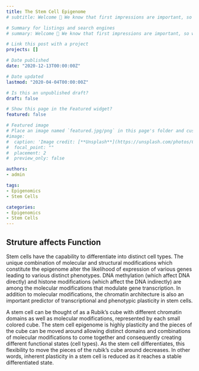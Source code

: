 ```yaml
---
title: The Stem Cell Epigenome
# subtitle: Welcome 👋 We know that first impressions are important, so we've populated your new site with some initial content to help you get familiar with everything in no time.

# Summary for listings and search engines
# summary: Welcome 👋 We know that first impressions are important, so we've populated your new site with some initial content to help you get familiar with everything in no # # time.

# Link this post with a project
projects: []

# Date published
date: "2020-12-13T00:00:00Z"

# Date updated
lastmod: "2020-04-04T00:00:00Z"

# Is this an unpublished draft?
draft: false

# Show this page in the Featured widget?
featured: false

# Featured image
# Place an image named `featured.jpg/png` in this page's folder and customize its options here.
#image:
#  caption: 'Image credit: [**Unsplash**](https://unsplash.com/photos/CpkOjOcXdUY)'
#  focal_point: ""
#  placement: 2
#  preview_only: false

authors:
- admin

tags:
- Epigenomics
- Stem Cells

categories:
- Epigenomics
- Stem Cells
---
```


## Struture affects Function

Stem cells have the capability to differentiate into distinct cell types. The unique combination of molecular and structural modifications which constitute the epigenome alter the likelihood of expression of various genes leading to various distinct phenotypes. DNA methylation (which affect DNA directly) and histone modifications (which affect the DNA indirectly) are among the molecular modifications that modulate gene transcription. In addition to molecular modifications, the chromatin architecture is also an important predictor of transcriptional and phenotypic plasticity in stem cells.

A stem cell can be thought of as a Rubik’s cube with different chromatin domains as well as molecular modifications, represented by each small colored cube. The stem cell epigenome is highly plasticity and the pieces of the cube can be moved around allowing distinct domains and combinations of molecular modifications to come together and consequently creating different functional states (cell types).  As the stem cell differentiates, this flexibility to move the pieces of the rubik’s cube around decreases. In other words, inherent plasticity in a stem cell is reduced as it reaches a stable differentiated state. 



